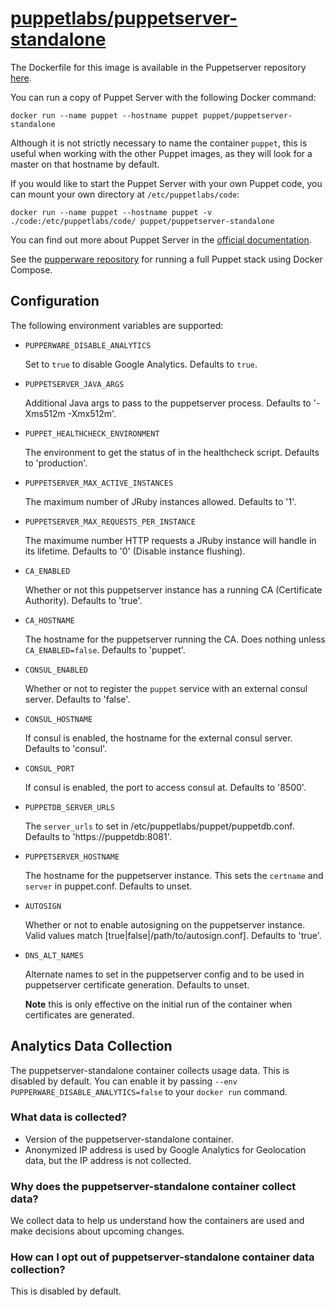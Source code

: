 # [puppetlabs/puppetserver-standalone](https://github.com/puppetlabs/puppetserver)

The Dockerfile for this image is available in the Puppetserver repository
[here][1].

You can run a copy of Puppet Server with the following Docker command:

    docker run --name puppet --hostname puppet puppet/puppetserver-standalone

Although it is not strictly necessary to name the container `puppet`, this is
useful when working with the other Puppet images, as they will look for a master
on that hostname by default.

If you would like to start the Puppet Server with your own Puppet code, you can
mount your own directory at `/etc/puppetlabs/code`:

    docker run --name puppet --hostname puppet -v ./code:/etc/puppetlabs/code/ puppet/puppetserver-standalone

You can find out more about Puppet Server in the [official documentation][2].

See the [pupperware repository][3] for running a full Puppet stack using Docker
Compose.

## Configuration

The following environment variables are supported:

- `PUPPERWARE_DISABLE_ANALYTICS`

  Set to `true` to disable Google Analytics. Defaults to `true`.

- `PUPPETSERVER_JAVA_ARGS`

  Additional Java args to pass to the puppetserver process. Defaults to '-Xms512m -Xmx512m'.

- `PUPPET_HEALTHCHECK_ENVIRONMENT`

  The environment to get the status of in the healthcheck script. Defaults to 'production'.

- `PUPPETSERVER_MAX_ACTIVE_INSTANCES`

  The maximum number of JRuby instances allowed. Defaults to '1'.

- `PUPPETSERVER_MAX_REQUESTS_PER_INSTANCE`

  The maximume number HTTP requests a JRuby instance will handle in its lifetime. Defaults to '0' (Disable instance flushing).

- `CA_ENABLED`

  Whether or not this puppetserver instance has a running CA (Certificate Authority). Defaults to 'true'.

- `CA_HOSTNAME`

  The hostname for the puppetserver running the CA. Does nothing unless `CA_ENABLED=false`. Defaults to 'puppet'.

- `CONSUL_ENABLED`

  Whether or not to register the `puppet` service with an external consul server. Defaults to 'false'.

- `CONSUL_HOSTNAME`

  If consul is enabled, the hostname for the external consul server. Defaults to 'consul'.

- `CONSUL_PORT`

  If consul is enabled, the port to access consul at. Defaults to '8500'.

- `PUPPETDB_SERVER_URLS`

  The `server_urls` to set in /etc/puppetlabs/puppet/puppetdb.conf. Defaults to 'https://puppetdb:8081'.

- `PUPPETSERVER_HOSTNAME`

  The hostname for the puppetserver instance. This sets the `certname` and `server` in puppet.conf. Defaults to unset.

- `AUTOSIGN`

  Whether or not to enable autosigning on the puppetserver instance. Valid values match [true|false|/path/to/autosign.conf]. Defaults to 'true'.

- `DNS_ALT_NAMES`

  Alternate names to set in the puppetserver config and to be used in puppetserver certificate generation. Defaults to unset.

  **Note** this is only effective on the initial run of the container when certificates are generated.

## Analytics Data Collection

The puppetserver-standalone container collects usage data. This is disabled by default. You can enable it by passing `--env PUPPERWARE_DISABLE_ANALYTICS=false`
to your `docker run` command.

### What data is collected?
* Version of the puppetserver-standalone container.
* Anonymized IP address is used by Google Analytics for Geolocation data, but the IP address is not collected.

### Why does the puppetserver-standalone container collect data?

We collect data to help us understand how the containers are used and make decisions about upcoming changes.

### How can I opt out of puppetserver-standalone container data collection?

This is disabled by default.


[1]: https://github.com/puppetlabs/puppetserver/blob/master/docker/puppetserver-standalone/Dockerfile
[2]: https://puppet.com/docs/puppetserver/latest/services_master_puppetserver.html
[3]: https://github.com/puppetlabs/pupperware
